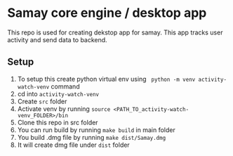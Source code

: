 # Samay core engine / desktop app

This repo is used for creating dekstop app for samay. This app tracks user activity and send data to backend.

## Setup

1. To setup this create python virtual env using ` python -m venv activity-watch-venv` command
2. cd into `activity-watch-venv`
3. Create `src` folder
4. Activate venv by running `source <PATH_TO_activity-watch-venv_FOLDER>/bin`
5. Clone this repo in src folder
6. You can run build by running `make build` in main folder
7. You build .dmg file by running `make dist/Samay.dmg`
8. It will create dmg file under `dist` folder
